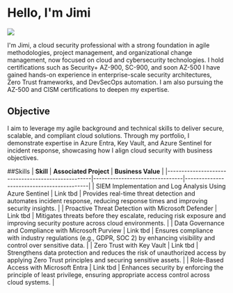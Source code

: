 # Hello, I'm Jimi
<a href="https://www.linkedin.com/in/jimi-ige"><img src="https://img.shields.io/badge/-LinkedIn-0072b1?&style=for-the-badge&logo=linkedin&logoColor=white" /></a>

I'm Jimi, a cloud security professional with a strong foundation in agile methodologies, project management, and organizational change management, now focused on cloud and cybersecurity technologies. I hold certifications such as Security+ AZ-900, SC-900, and soon AZ-500 I have gained hands-on experience in enterprise-scale security architectures, Zero Trust frameworks, and DevSecOps automation. I am also pursuing the AZ-500 and CISM certifications to deepen my expertise.

## Objective
I aim to leverage my agile background and technical skills to deliver secure, scalable, and compliant cloud solutions. Through my portfolio, I demonstrate expertise in Azure Entra, Key Vault, and Azure Sentinel for incident response, showcasing how I align cloud security with business objectives.

##Skills
| **Skill**                                         | **Associated Project**         | **Business Value**                        |
|---------------------------------------------------|--------------------------------|-------------------------------------------|
| SIEM Implementation and Log Analysis Using Azure Sentinel | Link tbd                       | Provides real-time threat detection and automates incident response, reducing response times and improving security insights. |
| Proactive Threat Detection with Microsoft Defender | Link tbd                       | Mitigates threats before they escalate, reducing risk exposure and improving security posture across cloud environments. |
| Data Governance and Compliance with Microsoft Purview        | Link tbd                       | Ensures compliance with industry regulations (e.g., GDPR, SOC 2) by enhancing visibility and control over sensitive data. |
| Zero Trust with Key Vault                         | Link tbd                       | Strengthens data protection and reduces the risk of unauthorized access by applying Zero Trust principles and securing sensitive assets. |
| Role-Based Access with Microsoft Entra            | Link tbd                       | Enhances security by enforcing the principle of least privilege, ensuring appropriate access control across cloud systems. |
